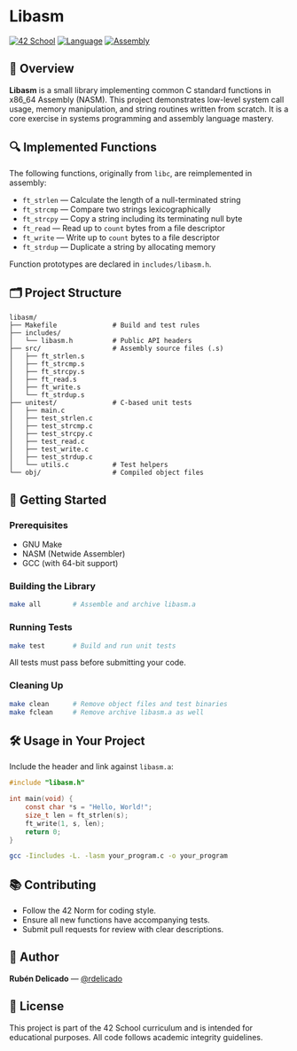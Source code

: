 # Libasm

[![42 School](https://img.shields.io/badge/42-School-000000?style=flat&logo=42&logoColor=white)](https://42.fr/)
[![Language](https://img.shields.io/badge/Language-C-blue.svg)](https://en.wikipedia.org/wiki/C_(programming_language))
[![Assembly](https://img.shields.io/badge/Assembler-NASM-green.svg)](https://www.nasm.us/)

## 📖 Overview

**Libasm** is a small library implementing common C standard functions in x86_64 Assembly (NASM). This project demonstrates low-level system call usage, memory manipulation, and string routines written from scratch. It is a core exercise in systems programming and assembly language mastery.

## 🔍 Implemented Functions

The following functions, originally from `libc`, are reimplemented in assembly:

- `ft_strlen`   — Calculate the length of a null-terminated string
- `ft_strcmp`   — Compare two strings lexicographically
- `ft_strcpy`   — Copy a string including its terminating null byte
- `ft_read`     — Read up to `count` bytes from a file descriptor
- `ft_write`    — Write up to `count` bytes to a file descriptor
- `ft_strdup`   — Duplicate a string by allocating memory

Function prototypes are declared in `includes/libasm.h`.

## 🗂️ Project Structure

```
libasm/
├── Makefile              # Build and test rules
├── includes/
│   └── libasm.h          # Public API headers
├── src/                  # Assembly source files (.s)
│   ├── ft_strlen.s
│   ├── ft_strcmp.s
│   ├── ft_strcpy.s
│   ├── ft_read.s
│   ├── ft_write.s
│   └── ft_strdup.s
├── unitest/              # C-based unit tests
│   ├── main.c
│   ├── test_strlen.c
│   ├── test_strcmp.c
│   ├── test_strcpy.c
│   ├── test_read.c
│   ├── test_write.c
│   ├── test_strdup.c
│   └── utils.c           # Test helpers
└── obj/                  # Compiled object files
```

## 🚀 Getting Started

### Prerequisites

- GNU Make
- NASM (Netwide Assembler)
- GCC (with 64-bit support)

### Building the Library

```sh
make all        # Assemble and archive libasm.a
```

### Running Tests

```sh
make test       # Build and run unit tests
```

All tests must pass before submitting your code.

### Cleaning Up

```sh
make clean      # Remove object files and test binaries
make fclean     # Remove archive libasm.a as well
```

## 🛠️ Usage in Your Project

Include the header and link against `libasm.a`:

```c
#include "libasm.h"

int main(void) {
    const char *s = "Hello, World!";
    size_t len = ft_strlen(s);
    ft_write(1, s, len);
    return 0;
}
```

```sh
gcc -Iincludes -L. -lasm your_program.c -o your_program
```

## 📚 Contributing

- Follow the 42 Norm for coding style.
- Ensure all new functions have accompanying tests.
- Submit pull requests for review with clear descriptions.

## 👤 Author

**Rubén Delicado** — [@rdelicado](https://github.com/rdelicado)

## 📜 License

This project is part of the 42 School curriculum and is intended for educational purposes. All code follows academic integrity guidelines.